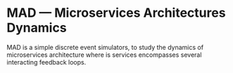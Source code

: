 # MAD &mdash; Microservices Architectures Dynamics

MAD is a simple discrete event simulators, to study the dynamics of microservices architecture where is services encompasses several interacting feedback loops.